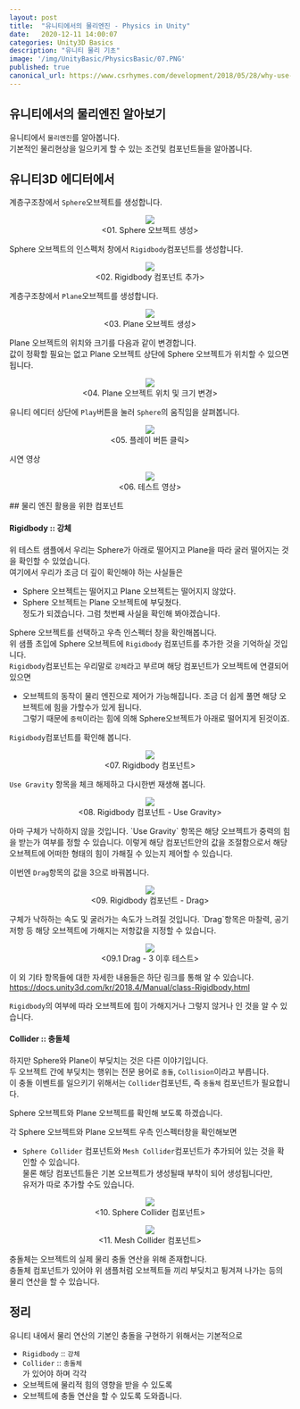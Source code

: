 ```yaml
---
layout: post
title:  "유니티에서의 물리엔진 - Physics in Unity"
date:   2020-12-11 14:00:07
categories: Unity3D Basics
description: "유니티 물리 기초"
image: '/img/UnityBasic/PhysicsBasic/07.PNG'
published: true
canonical_url: https://www.csrhymes.com/development/2018/05/28/why-use-a-static-site-generator.html
---
```


## 유니티에서의 물리엔진 알아보기
유니티에서 `물리엔진`를 알아봅니다.  
기본적인 물리현상을 일으키게 할 수 있는 조건및 컴포넌트들을 알아봅니다.  
  
## 유니티3D 에디터에서  

계층구조창에서 `Sphere`오브젝트를 생성합니다.
<p align="center"><img src="/img/UnityBasic/PhysicsBasic/01.PNG"><br/>
<01. Sphere 오브젝트 생성></p>  
  
Sphere 오브젝트의 인스펙처 창에서 `Rigidbody`컴포넌트를 생성합니다.
<p align="center"><img src="/img/UnityBasic/PhysicsBasic/02.PNG"><br/>
<02. Rigidbody 컴포넌트 추가></p>  
  
계층구조창에서 `Plane`오브젝트를 생성합니다.
<p align="center"><img src="/img/UnityBasic/PhysicsBasic/03.PNG"><br/>
<03. Plane 오브젝트 생성></p>  
  
Plane 오브젝트의 위치와 크기를 다음과 같이 변경합니다.  
값이 정확할 필요는 없고 Plane 오브젝트 상단에 Sphere 오브젝트가 위치할 수 있으면 됩니다.
<p align="center"><img src="/img/UnityBasic/PhysicsBasic/06.PNG"><br/>
<04. Plane 오브젝트 위치 및 크기 변경></p>  
  
유니티 에디터 상단에 `Play`버튼을 눌러 `Sphere`의 움직임을 살펴봅니다.
<p align="center"><img src="/img/UnityBasic/PhysicsBasic/07.PNG"><br/>
<05. 플레이 버튼 클릭></p>  
  
시연 영상
<p align="center"><img src="/img/UnityBasic/PhysicsBasic/12.gif"><br/>
<06. 테스트 영상></p>  
## 물리 엔진 활용을 위한 컴포넌트  
  
#### Rigidbody :: 강체  
위 테스트 샘플에서 우리는 Sphere가 아래로 떨어지고 Plane을 따라 굴러 떨어지는 것을 확인할 수 있었습니다.  
여기에서 우리가 조금 더 깊이 확인해야 하는 사실들은  
  * Sphere 오브젝트는 떨어지고 Plane 오브젝트는 떨어지지 않았다.  
  * Sphere 오브젝트는 Plane 오브젝트에 부딪쳤다.  
정도가 되겠습니다. 그럼 첫번째 사실을 확인해 봐야겠습니다.  
  
Sphere 오브젝트를 선택하고 우측 인스펙터 창을 확인해봅니다.  
위 샘플 초입에 Sphere 오브젝트에 `Rigidbody` 컴포넌트를 추가한 것을 기억하실 것입니다.  
`Rigidbody`컴포넌트는 우리말로 `강체`라고 부르며 해당 컴포넌트가 오브젝트에 연결되어 있으면  
   * 오브젝트의 동작이 물리 엔진으로 제어가 가능해집니다. 
조금 더 쉽게 풀면 해당 오브젝트에 힘을 가할수가 있게 됩니다.  
그렇기 때문에 `중력`이라는 힘에 의해 Sphere오브젝트가 아래로 떨어지게 된것이죠.  
  
`Rigidbody`컴포넌트를 확인해 봅니다.  
<p align="center"><img src="/img/UnityBasic/PhysicsBasic/08.PNG"><br/>
<07. Rigidbody 컴포넌트></p>
  
`Use Gravity` 항목을 체크 해제하고 다시한번 재생해 봅니다.  
<p align="center"><img src="/img/UnityBasic/PhysicsBasic/09.PNG"><br/>
<08. Rigidbody 컴포넌트 - Use Gravity></p>  
아마 구체가 낙하하지 않을 것입니다.  
`Use Gravity` 항목은 해당 오브젝트가 중력의 힘을 받는가 여부를 정할 수 있습니다.  
이렇게 해당 컴포넌트안의 값을 조절함으로서 해당 오브젝트에 어떠한 형태의 힘이 가해질 수 있는지 제어할 수 있습니다.  
  
이번엔 `Drag`항목의 값을 3으로 바꿔봅니다.  
<p align="center"><img src="/img/UnityBasic/PhysicsBasic/09.PNG"><br/>
<09. Rigidbody 컴포넌트 - Drag></p> 
구체가 낙하하는 속도 및 굴러가는 속도가 느려질 것입니다.  
`Drag`항목은 마찰력, 공기저항 등 해당 오브젝트에 가해지는 저항값을 지정할 수 있습니다.  
   
    
  <p align="center"><img src="/img/UnityBasic/PhysicsBasic/13.gif"><br/>
<09.1 Drag - 3 이후 테스트></p>
   
이 외 기타 항목들에 대한 자세한 내용들은 하단 링크를 통해 알 수 있습니다.  
https://docs.unity3d.com/kr/2018.4/Manual/class-Rigidbody.html  
  
`Rigidbody`의 여부에 따라 오브젝트에 힘이 가해지거나 그렇지 않거나 인 것을 알 수 있습니다.  
  
#### Collider :: 충돌체
하지만 Sphere와 Plane이 부딪치는 것은 다른 이야기입니다.  
두 오브젝트 간에 부딪치는 행위는 전문 용어로 `충돌`, `Collision`이라고 부릅니다.  
이 충돌 이벤트를 일으키기 위해서는 `Collider`컴포넌트, 즉 `충돌체` 컴포넌트가 필요합니다.  
  
Sphere 오브젝트와 Plane 오브젝트를 확인해 보도록 하겠습니다.  
  
각 Sphere 오브젝트와 Plane 오브젝트 우측 인스펙터창을 확인해보면 
  * `Sphere Collider` 컴포넌트와 `Mesh Collider`컴포넌트가 추가되어 있는 것을 확인할 수 있습니다.  
물론 해당 컴포넌트들은 기본 오브젝트가 생성될때 부착이 되어 생성됩니다만,  
유저가 따로 추가할 수도 있습니다.  
   
  <p align="center"><img src="/img/UnityBasic/PhysicsBasic/10.PNG"><br/>
<10. Sphere Collider 컴포넌트></p> 
  <p align="center"><img src="/img/UnityBasic/PhysicsBasic/11.PNG"><br/>
<11. Mesh Collider 컴포넌트></p> 
   
충돌체는 오브젝트의 실제 물리 충돌 연산을 위해 존재합니다.  
충돌체 컴포넌트가 있어야 위 샘플처럼 오브젝트들 끼리 부딪치고 튕겨져 나가는 등의 물리 연산을 할 수 있습니다.  
  
## 정리
유니티 내에서 물리 연산의 기본인 충돌을 구현하기 위해서는 기본적으로  
  * `Rigidbody` :: `강체`
  * `Collider` :: `충돌체`  
  가 있어야 하며 각각
  * 오브젝트에 물리적 힘의 영향을 받을 수 있도록
  * 오브젝트에 충돌 연산을 할 수 있도록
  도와줍니다.
  

